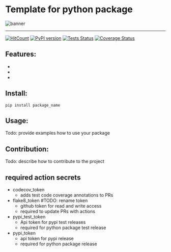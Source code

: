 # Template for python package

![banner](https://bmeyn.github.io/temp_python_pkg/docs/images/668F6A24-209D-4B91-AFF7-D9F77DD37707.png)

*****
[![HitCount](https://hits.dwyl.com/BMeyn/temp_python_package.svg?style=flat-square)](http://hits.dwyl.com/BMeyn/temp_python_package)
[![PyPI version](https://badge.fury.io/py/BMeyn.svg)](https://badge.fury.io/py)
[![Tests Status](https://bmeyn.github.io/temp_python_pkg/docs/badget/tests-badget.svg?dummy=8484744)](https://smarie.github.io/python-genbadge/reports/junit/report.html)
[![Coverage Status](https://bmeyn.github.io/temp_python_pkg/docs/badget/coverage-badget.svg?dummy=8484744)](https://github.com/BMeyn/temp_python_pkg)

## Features:
-
-
-

## Install:

```
pip install package_name
```

## Usage:

Todo: provide examples how to use your package

## Contribution:

Todo: describe how to contribute to the project

## required action secrets
- codecov_token
  - adds test code coverage annotations to PRs
- flake8_token #TODO: rename token
  - github token for read and write access 
  - required to update PRs with actions
- pypi_test_token
  - Api token for pypi test releases
  - required for python package test release
- pypi_token
  - api token for pypi release
  - required for python package release
